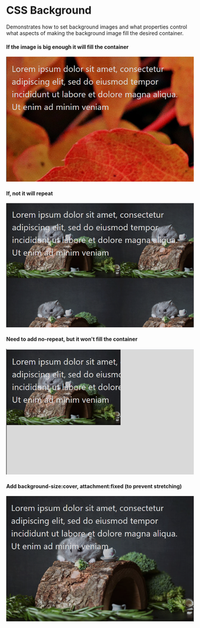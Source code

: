 # CSS Background

Demonstrates how to set background images and what properties control what aspects of making the background image fill the desired container.

#### If the image is big enough it will fill the container

![](https://github.com/hoc-demos/images/blob/main/background-1.png?raw=true)

#### If, not it will repeat
![](https://github.com/hoc-demos/images/blob/main/background-2.png?raw=true)

#### Need to add no-repeat, but it won't fill the container

![](https://github.com/hoc-demos/images/blob/main/background-3.png?raw=true)

#### Add background-size:cover, attachment:fixed (to prevent stretching)
![](https://github.com/hoc-demos/images/blob/main/background-4.png?raw=true)



